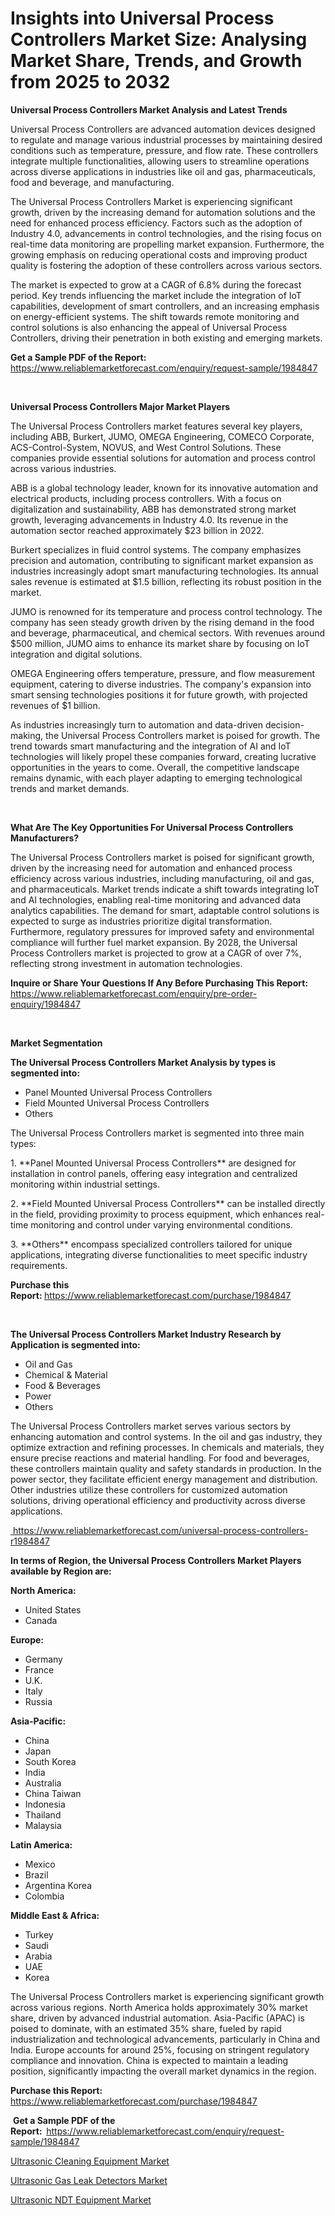 <p><h1>Insights into Universal Process Controllers Market Size: Analysing Market Share, Trends, and Growth from 2025 to 2032</h1></p><p><strong>Universal Process Controllers Market Analysis and Latest Trends</strong></p>
<p><p>Universal Process Controllers are advanced automation devices designed to regulate and manage various industrial processes by maintaining desired conditions such as temperature, pressure, and flow rate. These controllers integrate multiple functionalities, allowing users to streamline operations across diverse applications in industries like oil and gas, pharmaceuticals, food and beverage, and manufacturing.</p><p>The Universal Process Controllers Market is experiencing significant growth, driven by the increasing demand for automation solutions and the need for enhanced process efficiency. Factors such as the adoption of Industry 4.0, advancements in control technologies, and the rising focus on real-time data monitoring are propelling market expansion. Furthermore, the growing emphasis on reducing operational costs and improving product quality is fostering the adoption of these controllers across various sectors.</p><p>The market is expected to grow at a CAGR of 6.8% during the forecast period. Key trends influencing the market include the integration of IoT capabilities, development of smart controllers, and an increasing emphasis on energy-efficient systems. The shift towards remote monitoring and control solutions is also enhancing the appeal of Universal Process Controllers, driving their penetration in both existing and emerging markets.</p></p>
<p><strong>Get a Sample PDF of the Report:&nbsp;</strong> <a href="https://www.reliablemarketforecast.com/enquiry/request-sample/1984847?utm_campaign=1833&utm_medium=2&utm_source=Github&utm_content=ia&utm_term=20022025&utm_id=universal-process-controllers">https://www.reliablemarketforecast.com/enquiry/request-sample/1984847</a></p>
<p>&nbsp;</p>
<p><strong>Universal Process Controllers Major Market Players</strong></p>
<p><p>The Universal Process Controllers market features several key players, including ABB, Burkert, JUMO, OMEGA Engineering, COMECO Corporate, ACS-Control-System, NOVUS, and West Control Solutions. These companies provide essential solutions for automation and process control across various industries.</p><p>ABB is a global technology leader, known for its innovative automation and electrical products, including process controllers. With a focus on digitalization and sustainability, ABB has demonstrated strong market growth, leveraging advancements in Industry 4.0. Its revenue in the automation sector reached approximately $23 billion in 2022.</p><p>Burkert specializes in fluid control systems. The company emphasizes precision and automation, contributing to significant market expansion as industries increasingly adopt smart manufacturing technologies. Its annual sales revenue is estimated at $1.5 billion, reflecting its robust position in the market.</p><p>JUMO is renowned for its temperature and process control technology. The company has seen steady growth driven by the rising demand in the food and beverage, pharmaceutical, and chemical sectors. With revenues around $500 million, JUMO aims to enhance its market share by focusing on IoT integration and digital solutions.</p><p>OMEGA Engineering offers temperature, pressure, and flow measurement equipment, catering to diverse industries. The company's expansion into smart sensing technologies positions it for future growth, with projected revenues of $1 billion.</p><p>As industries increasingly turn to automation and data-driven decision-making, the Universal Process Controllers market is poised for growth. The trend towards smart manufacturing and the integration of AI and IoT technologies will likely propel these companies forward, creating lucrative opportunities in the years to come. Overall, the competitive landscape remains dynamic, with each player adapting to emerging technological trends and market demands.</p></p>
<p>&nbsp;</p>
<p><strong>What Are The Key Opportunities For Universal Process Controllers Manufacturers?</strong></p>
<p><p>The Universal Process Controllers market is poised for significant growth, driven by the increasing need for automation and enhanced process efficiency across various industries, including manufacturing, oil and gas, and pharmaceuticals. Market trends indicate a shift towards integrating IoT and AI technologies, enabling real-time monitoring and advanced data analytics capabilities. The demand for smart, adaptable control solutions is expected to surge as industries prioritize digital transformation. Furthermore, regulatory pressures for improved safety and environmental compliance will further fuel market expansion. By 2028, the Universal Process Controllers market is projected to grow at a CAGR of over 7%, reflecting strong investment in automation technologies.</p></p>
<p><strong>Inquire or Share Your Questions If Any Before Purchasing This Report:</strong> <a href="https://www.reliablemarketforecast.com/enquiry/pre-order-enquiry/1984847?utm_campaign=1833&utm_medium=2&utm_source=Github&utm_content=ia&utm_term=20022025&utm_id=universal-process-controllers">https://www.reliablemarketforecast.com/enquiry/pre-order-enquiry/1984847</a></p>
<p>&nbsp;</p>
<p><strong>Market Segmentation</strong></p>
<p><strong>The Universal Process Controllers Market Analysis by types is segmented into:</strong></p>
<p><ul><li>Panel Mounted Universal Process Controllers</li><li>Field Mounted Universal Process Controllers</li><li>Others</li></ul></p>
<p><p>The Universal Process Controllers market is segmented into three main types: </p><p>1. **Panel Mounted Universal Process Controllers** are designed for installation in control panels, offering easy integration and centralized monitoring within industrial settings. </p><p>2. **Field Mounted Universal Process Controllers** can be installed directly in the field, providing proximity to process equipment, which enhances real-time monitoring and control under varying environmental conditions. </p><p>3. **Others** encompass specialized controllers tailored for unique applications, integrating diverse functionalities to meet specific industry requirements.</p></p>
<p><strong>Purchase this Report:&nbsp;</strong><a href="https://www.reliablemarketforecast.com/purchase/1984847?utm_campaign=1833&utm_medium=2&utm_source=Github&utm_content=ia&utm_term=20022025&utm_id=universal-process-controllers">https://www.reliablemarketforecast.com/purchase/1984847</a></p>
<p>&nbsp;</p>
<p><strong>The Universal Process Controllers Market Industry Research by Application is segmented into:</strong></p>
<p><ul><li>Oil and Gas</li><li>Chemical & Material</li><li>Food & Beverages</li><li>Power</li><li>Others</li></ul></p>
<p><p>The Universal Process Controllers market serves various sectors by enhancing automation and control systems. In the oil and gas industry, they optimize extraction and refining processes. In chemicals and materials, they ensure precise reactions and material handling. For food and beverages, these controllers maintain quality and safety standards in production. In the power sector, they facilitate efficient energy management and distribution. Other industries utilize these controllers for customized automation solutions, driving operational efficiency and productivity across diverse applications.</p></p>
<p><a href="https://www.reliablemarketforecast.com/universal-process-controllers-r1984847?utm_campaign=1833&utm_medium=2&utm_source=Github&utm_content=ia&utm_term=20022025&utm_id=universal-process-controllers">&nbsp;https://www.reliablemarketforecast.com/universal-process-controllers-r1984847</a></p>
<p><strong>In terms of Region, the Universal Process Controllers Market Players available by Region are:</strong></p>
<p>
    <p> <strong> North America: </strong>
        <ul>
            <li>United States</li>
            <li>Canada</li>
        </ul>
        </p> 
    <p> <strong> Europe: </strong>
        <ul>
            <li>Germany</li>
            <li>France</li>
            <li>U.K.</li>
            <li>Italy</li>
            <li>Russia</li>
        </ul>
        </p> 
    <p> <strong> Asia-Pacific: </strong>
        <ul>
            <li>China</li>
            <li>Japan</li>
            <li>South Korea</li>
            <li>India</li>
            <li>Australia</li>
            <li>China Taiwan</li>
            <li>Indonesia</li>
            <li>Thailand</li>
            <li>Malaysia</li>
        </ul>
        </p> 
    <p> <strong> Latin America: </strong>
        <ul>
            <li>Mexico</li>
            <li>Brazil</li>
            <li>Argentina Korea</li>
            <li>Colombia</li>
        </ul>
        </p> 
    <p> <strong> Middle East & Africa: </strong>
        <ul>
            <li>Turkey</li>
            <li>Saudi</li>
            <li>Arabia</li>
            <li>UAE</li>
            <li>Korea</li>
        </ul>
    </p>
    </p>
<p><p>The Universal Process Controllers market is experiencing significant growth across various regions. North America holds approximately 30% market share, driven by advanced industrial automation. Asia-Pacific (APAC) is poised to dominate, with an estimated 35% share, fueled by rapid industrialization and technological advancements, particularly in China and India. Europe accounts for around 25%, focusing on stringent regulatory compliance and innovation. China is expected to maintain a leading position, significantly impacting the overall market dynamics in the region.</p></p>
<p><strong>Purchase this Report: </strong><a href="https://www.reliablemarketforecast.com/purchase/1984847?utm_campaign=1833&utm_medium=2&utm_source=Github&utm_content=ia&utm_term=20022025&utm_id=universal-process-controllers">https://www.reliablemarketforecast.com/purchase/1984847</a></p>
<p>&nbsp;<strong>Get a Sample PDF of the Report:&nbsp;&nbsp;</strong><a href="https://www.reliablemarketforecast.com/enquiry/request-sample/1984847?utm_campaign=1833&utm_medium=2&utm_source=Github&utm_content=ia&utm_term=20022025&utm_id=universal-process-controllers">https://www.reliablemarketforecast.com/enquiry/request-sample/1984847</a></p>
<p><strong></strong></p>
<p><p><a href="https://github.com/tommybrionhg/Market-Research-Report-List-1/blob/main/ultrasonic-cleaning-equipment-market.md?utm_campaign=1833&utm_medium=2&utm_source=Github&utm_content=ia&utm_term=20022025&utm_id=universal-process-controllers">Ultrasonic Cleaning Equipment Market</a></p><p><a href="https://github.com/dawudhort/Market-Research-Report-List-1/blob/main/ultrasonic-gas-leak-detectors-market.md?utm_campaign=1833&utm_medium=2&utm_source=Github&utm_content=ia&utm_term=20022025&utm_id=universal-process-controllers">Ultrasonic Gas Leak Detectors Market</a></p><p><a href="https://github.com/FassouRP/Market-Research-Report-List-7/blob/main/ultrasonic-ndt-equipment-market.md?utm_campaign=1833&utm_medium=2&utm_source=Github&utm_content=ia&utm_term=20022025&utm_id=universal-process-controllers">Ultrasonic NDT Equipment Market</a></p></p>